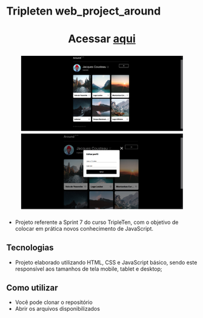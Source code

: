 # Tripleten web_project_around
<h1 align="center">
  <p>Acessar <a href="https://github.com/Borges-Camila/web_project_around">aqui</a></p>
  <img width="427" src= "./github/page-1.png">
  <img width="427" src= "./github/page-2.png">
</h1>
 
- Projeto referente a Sprint 7 do curso TripleTen, com o objetivo de colocar em prática novos conhecimento de JavaScript.

## Tecnologias

- Projeto elaborado utilizando HTML, CSS e JavaScript básico, sendo este responsível aos tamanhos de tela mobile, tablet e desktop; 

## Como utilizar

- Você pode clonar o repositório
- Abrir os arquivos disponibilizados

